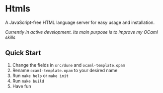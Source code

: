 # Htmls

A JavaScript-free HTML language server for easy usage and installation.

*Currently in active development.
Its main purpose is to improve my OCaml skills*

## Quick Start

1. Change the fields in `src/dune` and `ocaml-template.opam`
2. Rename `ocaml-template.opam` to your desired name
3. Run `make help` or `make init`
4. Run `make build`
5. Have fun

